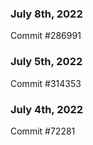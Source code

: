 ### July 8th, 2022

Commit #286991

### July 5th, 2022

Commit #314353


### July 4th, 2022

Commit #72281
